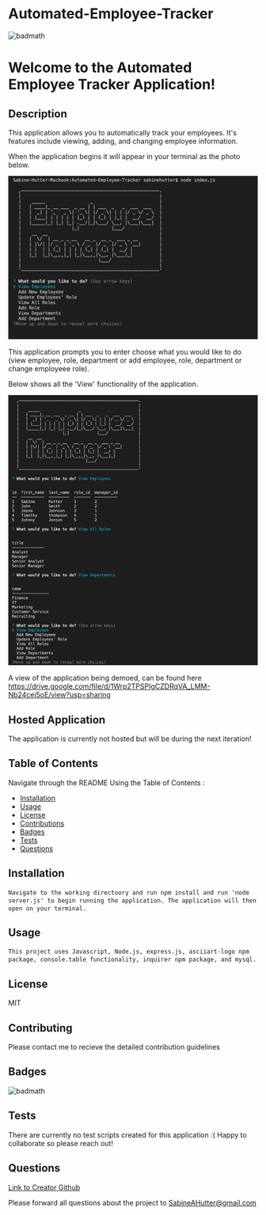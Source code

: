 # Automated-Employee-Tracker
  ![badmath](https://img.shields.io/badge/license-MIT-green)

  # Welcome to the Automated Employee Tracker Application!  

  ## Description
   This application allows you to automatically track your employees. It's features include viewing, adding, and changing employee information. 
   
   When the application begins it will appear in your terminal as the photo below. 
   
   ![Application Entry](https://github.com/sabinehutter/Automated-Employee-Tracker/blob/main/Assets/entry-aet-meessage.png)

   This application prompts you to enter choose what you would like to do (view employee, role, department or add employee, role, department or change employeee role).
   
   Below shows all the 'View' functionality of the application. 
   
   ![Application Functionality](https://github.com/sabinehutter/Automated-Employee-Tracker/blob/main/Assets/view-demo.png)
   
   A view of the application being demoed, can be found here https://drive.google.com/file/d/1Wrp2TPSPIgCZDRqVA_LMM-Nb24cej5oE/view?usp=sharing

    
  ## Hosted Application
  
   The application is currently not hosted but will be during the next iteration!
    
  ## Table of Contents
  Navigate through the README Using the Table of Contents : 

  * [Installation](#installation)
  * [Usage](#usage)
  * [License](#license)
  * [Contributions](#contributing)
  * [Badges](#badges)
  * [Tests](#tests)
  * [Questions](#questions)

  ## Installation
    Navigate to the working directoory and run npm install and run 'node server.js' to begin running the application. The application will then open on your terminal. 

  ## Usage
    This project uses Javascript, Node.js, express.js, asciiart-logo npm package, console.table functionality, inquirer npm package, and mysql.

  ## License
  MIT

  ## Contributing
  Please contact me to recieve the detailed contribution guidelines

  ## Badges
  ![badmath](https://img.shields.io/badge/license-MIT-green)
  

  ## Tests
  There are currently no test scripts created for this application :( Happy to collaborate so please reach out!
  
  ## Questions
  [Link to Creator Github](https://github.com/sabinehutter)

  Please forward all questions about the project to [SabineAHutter@gmail.com](SabineAHutter@gmail.com)
  
